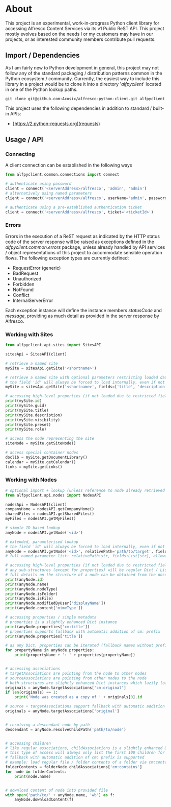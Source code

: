 # About

This project is an experimental, work-in-progress Python client library for accessing Alfresco Content Services via its v1 Public ReST API. This project mostly evolves based on the needs I or my customers may have in our projects, or as interested community members contribute pull requests.

## Import / Dependencies

As I am fairly new to Python development in general, this project may not follow any of the standard packaging / distribution patterns common in the Python ecosystem / community. Currently, the easiest way to include this library in a project would be to clone it into a directory '_alfpyclient_' located in one of the Python lookup paths.

```text
git clone git@github.com:Acosix/alfresco-python-client.git alfpyclient
```

This project uses the following dependencies in addition to standard / built-in APIs:

- [https://2.python-requests.org](requests)

## Usage / API

### Connecting

A client connection can be established in the following ways

```python
from alfpyclient.common.connections import connect

# authenticate using password
client = connect('<serverAddress>/alfresco', 'admin', 'admin')
# alternatively using named parameters
client = connect('<serverAddress>/alfresco', userName='admin', password='admin')

# authenticate using a pre-established authentication ticket
client = connect('<serverAddress>/alfresco', ticket='<ticketId>')
```

### Errors

Errors in the execution of a ReST request as indicated by the HTTP status code of the server response will be raised as exceptions defined in the _alfpyclient.common.errors_ package, unless already handled by API services / object representations of this project to accommodate sensible operation flows. The following exception types are currently defined:

- RequestError (generic)
- BadRequest
- Unauthorized
- Forbidden
- NotFound
- Conflict
- InternalServerError

Each exception instance will define the instance members _statusCode_ and _message_, providing as much detail as provided in the server response by Alfresco.

### Working with Sites

```python
from alfpyclient.api.sites import SitesAPI

sitesApi = SitesAPI(client)

# retrieve a named site
mySite = sitesApi.getSite('<shortname>')

# retrieve a named site with optional parameters restricting loaded data to specified fields
# the field 'id' will always be forced to load internally, even if not specified
mySite = sitesApi.getSite('<shortname>', fields=['title', 'description'])

# accessing high-level properties (if not loaded due to restricted fields, site will be re-loaded with requested field added in fields restriction list)
print(mySite.id)
print(mySite.guid)
print(mySite.title)
print(mySite.description)
print(mySite.visibility)
print(mySite.preset)
print(mySite.role)

# access the node representing the site
siteNode = mySite.getSiteNode()

# access special container nodes
doclib = mySite.getDocumentLibrary()
calendar = mySite.getCalendar()
links = mySite.getLinks()
```

### Working with Nodes

```python
# optional import + lookup (unless reference to node already retrieved via other APIs, e.g. SitesAPI)
from alfpyclient.api.nodes import NodesAPI

nodesApi = NodesAPI(client)
companyHome = nodesAPI.getCompanyHome()
sharedFiles = nodesAPI.getSharedFiles()
myFiles = nodesAPI.getMyFiles()

# simple ID based lookup
anyNode = nodesAPI.getNode('<id>')

# extended, parameterised lookup
# the field 'id' will always be forced to load internally, even if not specified in fields list
anyNode = nodesAPI.getNode('<id>', relativePath='path/to/target', fields=['name', 'nodeType', 'path'], path=True)
# full named parameter list: relativePath:str, fields:List[str], allowableOperations:bool, permissions:bool, path:bool, isLink:bool, isFavorite:bool, isLocked:bool

# accessing high-level properties (if not loaded due to restricted fields, site will be re-loaded with requested field added in fields restriction list, potentially also adding flags to explicitly request additional data, e.g. such as path / permissions)
# any sub-structures (except for properties) will be regular Dict / List instances
# full details on the structure of a node can be obtained from the documentation at https://api-explorer.alfresco.com/api-explorer/#!/nodes/getNode
print(anyNode.id)
print(anyNode.name)
print(anyNode.nodeType)
print(anyNode.isFolder)
print(anyNode.isFile)
print(anyNode.modifiedByUser['displayName'])
print(anyNode.content['mimeType'])

# accessing properties / simple metadata
# properties is a slightly enhanced Dict instance
print(anyNode.properties['cm:title'])
# properties supports fallback with automatic addition of cm: prefix
print(anyNode.properties['title'])

# as any Dict, properties can be iterated (fallback names without prefix will not be included)
for propertyName in anyNode.properties:
    print(propertyName + ': ' + properties[propertyName])


# accessing associations
# targetAssociations are pointing from the node to other nodes
# sourceAssociations are pointing from other nodes to the node
# both structures are slightly enhanced Dict instances which lazily load entries as requested, so they cannot be iterated over to access all existing associations
originals = anyNode.targetAssociations['cm:original']
if len(originals) == 1:
    print('Node was created as a copy of ' + originals[0].id

# source + targetAssociations support fallback with automatic addition of cm: prefix
originals = anyNode.targetAssociations['original']


# resolving a descendant node by path
descendant = anyNode.resolveChildPath('path/to/node')


# accessing children
# like regular associations, childAssociations is a slightly enhanced Dict instance which lazily loads entries
# this type of access will always only list the first 100 children for a specific type of child association
# fallback with automatic addition of cm: prefix is supported
# example: load regular file / folder contents of a folder via cm:contains
folderContents = folderNode.childAssociations['cm:contains']
for node in folderContents:
    print(node.name)


# download content of node into provided file
with open('path/to/' + anyNode.name, 'wb') as f:
    anyNode.downloadContent(f)